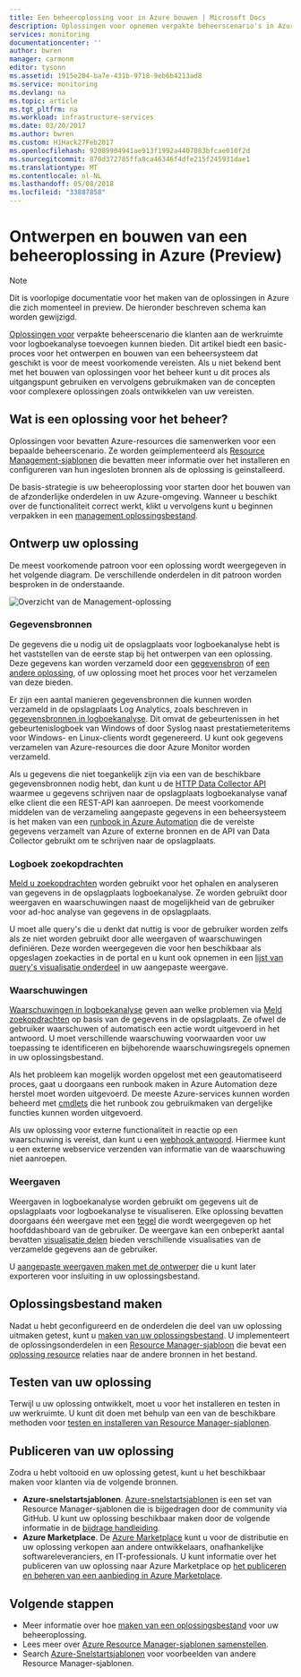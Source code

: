 ```yaml
---
title: Een beheeroplossing voor in Azure bouwen | Microsoft Docs
description: Oplossingen voor opnemen verpakte beheerscenario's in Azure die klanten aan de werkruimte voor logboekanalyse toevoegen kunnen.  Dit artikel biedt details over hoe u oplossingen voor het beheer moet worden gebruikt in uw eigen omgeving kunt maken of beschikbaar gesteld aan uw klanten.
services: monitoring
documentationcenter: ''
author: bwren
manager: carmonm
editor: tysonn
ms.assetid: 1915e204-ba7e-431b-9718-9eb6b4213ad8
ms.service: monitoring
ms.devlang: na
ms.topic: article
ms.tgt_pltfrm: na
ms.workload: infrastructure-services
ms.date: 03/20/2017
ms.author: bwren
ms.custom: H1Hack27Feb2017
ms.openlocfilehash: 92089904941ae913f1992a4407083bfcae010f2d
ms.sourcegitcommit: 870d372785ffa8ca46346f4dfe215f245931dae1
ms.translationtype: MT
ms.contentlocale: nl-NL
ms.lasthandoff: 05/08/2018
ms.locfileid: "33887858"
---
```

# <a name="design-and-build-a-management-solution-in-azure-preview"></a>Ontwerpen en bouwen van een beheeroplossing in Azure (Preview)
> [!NOTE]
> Dit is voorlopige documentatie voor het maken van de oplossingen in Azure die zich momenteel in preview. De hieronder beschreven schema kan worden gewijzigd.

[Oplossingen voor]( monitoring-solutions.md) verpakte beheerscenario die klanten aan de werkruimte voor logboekanalyse toevoegen kunnen bieden.  Dit artikel biedt een basic-proces voor het ontwerpen en bouwen van een beheersysteem dat geschikt is voor de meest voorkomende vereisten.  Als u niet bekend bent met het bouwen van oplossingen voor het beheer kunt u dit proces als uitgangspunt gebruiken en vervolgens gebruikmaken van de concepten voor complexere oplossingen zoals ontwikkelen van uw vereisten.

## <a name="what-is-a-management-solution"></a>Wat is een oplossing voor het beheer?

Oplossingen voor bevatten Azure-resources die samenwerken voor een bepaalde beheerscenario.  Ze worden geïmplementeerd als [Resource Management-sjablonen](../azure-resource-manager/resource-manager-template-walkthrough.md) die bevatten meer informatie over het installeren en configureren van hun ingesloten bronnen als de oplossing is geïnstalleerd.

De basis-strategie is uw beheeroplossing voor starten door het bouwen van de afzonderlijke onderdelen in uw Azure-omgeving.  Wanneer u beschikt over de functionaliteit correct werkt, klikt u vervolgens kunt u beginnen verpakken in een [management oplossingsbestand]( monitoring-solutions-solution-file.md). 


## <a name="design-your-solution"></a>Ontwerp uw oplossing
De meest voorkomende patroon voor een oplossing wordt weergegeven in het volgende diagram.  De verschillende onderdelen in dit patroon worden besproken in de onderstaande.

![Overzicht van de Management-oplossing](media/monitoring-solutions-creating/solution-overview.png)


### <a name="data-sources"></a>Gegevensbronnen
De gegevens die u nodig uit de opslagplaats voor logboekanalyse hebt is het vaststellen van de eerste stap bij het ontwerpen van een oplossing.  Deze gegevens kan worden verzameld door een [gegevensbron](../log-analytics/log-analytics-data-sources.md) of [een andere oplossing]( monitoring-solutions.md), of uw oplossing moet het proces voor het verzamelen van deze bieden.

Er zijn een aantal manieren gegevensbronnen die kunnen worden verzameld in de opslagplaats Log Analytics, zoals beschreven in [gegevensbronnen in logboekanalyse](../log-analytics/log-analytics-data-sources.md).  Dit omvat de gebeurtenissen in het gebeurtenislogboek van Windows of door Syslog naast prestatiemeteritems voor Windows- en Linux-clients wordt gegenereerd.  U kunt ook gegevens verzamelen van Azure-resources die door Azure Monitor worden verzameld.  

Als u gegevens die niet toegankelijk zijn via een van de beschikbare gegevensbronnen nodig hebt, dan kunt u de [HTTP Data Collector API](../log-analytics/log-analytics-data-collector-api.md) waarmee u gegevens schrijven naar de opslagplaats logboekanalyse vanaf elke client die een REST-API kan aanroepen.  De meest voorkomende middelen van de verzameling aangepaste gegevens in een beheersysteem is het maken van een [runbook in Azure Automation](../automation/automation-runbook-types.md) die de vereiste gegevens verzamelt van Azure of externe bronnen en de API van Data Collector gebruikt om te schrijven naar de opslagplaats.  

### <a name="log-searches"></a>Logboek zoekopdrachten
[Meld u zoekopdrachten](../log-analytics/log-analytics-log-searches.md) worden gebruikt voor het ophalen en analyseren van gegevens in de opslagplaats logboekanalyse.  Ze worden gebruikt door weergaven en waarschuwingen naast de mogelijkheid van de gebruiker voor ad-hoc analyse van gegevens in de opslagplaats.  

U moet alle query's die u denkt dat nuttig is voor de gebruiker worden zelfs als ze niet worden gebruikt door alle weergaven of waarschuwingen definiëren.  Deze worden weergegeven die voor hen beschikbaar als opgeslagen zoekacties in de portal en u kunt ook opnemen in een [lijst van query's visualisatie onderdeel](../log-analytics/log-analytics-view-designer-parts.md#list-of-queries-part) in uw aangepaste weergave.

### <a name="alerts"></a>Waarschuwingen
[Waarschuwingen in logboekanalyse](../log-analytics/log-analytics-alerts.md) geven aan welke problemen via [Meld zoekopdrachten](#log-searches) op basis van de gegevens in de opslagplaats.  Ze ofwel de gebruiker waarschuwen of automatisch een actie wordt uitgevoerd in het antwoord. U moet verschillende waarschuwing voorwaarden voor uw toepassing te identificeren en bijbehorende waarschuwingsregels opnemen in uw oplossingsbestand.

Als het probleem kan mogelijk worden opgelost met een geautomatiseerd proces, gaat u doorgaans een runbook maken in Azure Automation deze herstel moet worden uitgevoerd.  De meeste Azure-services kunnen worden beheerd met [cmdlets](/powershell/azure/overview) die het runbook zou gebruikmaken van dergelijke functies kunnen worden uitgevoerd.

Als uw oplossing voor externe functionaliteit in reactie op een waarschuwing is vereist, dan kunt u een [webhook antwoord](../log-analytics/log-analytics-alerts-actions.md).  Hiermee kunt u een externe webservice verzenden van informatie van de waarschuwing niet aanroepen.

### <a name="views"></a>Weergaven
Weergaven in logboekanalyse worden gebruikt om gegevens uit de opslagplaats voor logboekanalyse te visualiseren.  Elke oplossing bevatten doorgaans één weergave met een [tegel](../log-analytics/log-analytics-view-designer-tiles.md) die wordt weergegeven op het hoofddashboard van de gebruiker.  De weergave kan een onbeperkt aantal bevatten [visualisatie delen](../log-analytics/log-analytics-view-designer-parts.md) bieden verschillende visualisaties van de verzamelde gegevens aan de gebruiker.

U [aangepaste weergaven maken met de ontwerper](../log-analytics/log-analytics-view-designer.md) die u kunt later exporteren voor insluiting in uw oplossingsbestand.  


## <a name="create-solution-file"></a>Oplossingsbestand maken
Nadat u hebt geconfigureerd en de onderdelen die deel van uw oplossing uitmaken getest, kunt u [maken van uw oplossingsbestand]( monitoring-solutions-solution-file.md).  U implementeert de oplossingsonderdelen in een [Resource Manager-sjabloon](../azure-resource-manager/resource-group-authoring-templates.md) die bevat een [oplossing resource]( monitoring-solutions-solution-file.md#solution-resource) relaties naar de andere bronnen in het bestand.  


## <a name="test-your-solution"></a>Testen van uw oplossing
Terwijl u uw oplossing ontwikkelt, moet u voor het installeren en testen in uw werkruimte.  U kunt dit doen met behulp van een van de beschikbare methoden voor [testen en installeren van Resource Manager-sjablonen](../azure-resource-manager/resource-group-template-deploy.md).

## <a name="publish-your-solution"></a>Publiceren van uw oplossing
Zodra u hebt voltooid en uw oplossing getest, kunt u het beschikbaar maken voor klanten via de volgende bronnen.

- **Azure-snelstartsjablonen**.  [Azure-snelstartsjablonen](https://azure.microsoft.com/resources/templates/) is een set van Resource Manager-sjablonen die is bijgedragen door de community via GitHub.  U kunt uw oplossing beschikbaar maken door de volgende informatie in de [bijdrage handleiding](https://github.com/Azure/azure-quickstart-templates/tree/master/1-CONTRIBUTION-GUIDE).
- **Azure Marketplace**.  De [Azure Marketplace](https://azuremarketplace.microsoft.com/marketplace/) kunt u voor de distributie en uw oplossing verkopen aan andere ontwikkelaars, onafhankelijke softwareleveranciers, en IT-professionals.  U kunt informatie over het publiceren van uw oplossing naar Azure Marketplace op [het publiceren en beheren van een aanbieding in Azure Marketplace](../marketplace-publishing/marketplace-publishing-getting-started.md).



## <a name="next-steps"></a>Volgende stappen
* Meer informatie over hoe [maken van een oplossingsbestand]( monitoring-solutions-solution-file.md) voor uw beheeroplossing.
* Lees meer over [Azure Resource Manager-sjablonen samenstellen](../azure-resource-manager/resource-group-authoring-templates.md).
* Search [Azure-Snelstartsjablonen](https://azure.microsoft.com/documentation/templates) voor voorbeelden van andere Resource Manager-sjablonen.